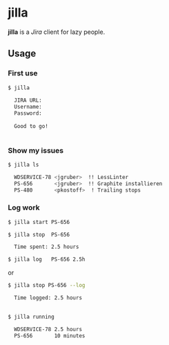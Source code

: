 jilla
=====

**jilla** is a *Jira* client for lazy people.

Usage
-----

### First use
```bash
$ jilla
  
  JIRA URL:
  Username:
  Password:
  
  Good to go!
    
```

### Show my issues
```bash
$ jilla ls

  WDSERVICE-78 <jgruber>  !! LessLinter
  PS-656       <jgruber>  !! Graphite installieren
  PS-480       <pkostoff>  ! Trailing stops

```

### Log work
```bash
$ jilla start PS-656
```

```bash
$ jilla stop  PS-656

  Time spent: 2.5 hours

$ jilla log   PS-656 2.5h
```

or

```bash
$ jilla stop PS-656 --log

  Time logged: 2.5 hours
  
```

```bash
$ jilla running

  WDSERVICE-78 2.5 hours
  PS-656       10 minutes

```